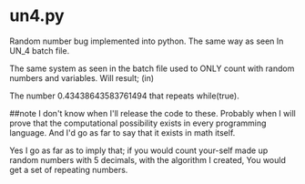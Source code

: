 # un4.py
Random number bug implemented into python. The same way as seen In UN_4 batch file.

The same system as seen in the batch file used to ONLY count with random numbers and variables.
Will result; (in)

The number 0.43438643583761494 that repeats while(true).



##note
I don't know when I'll release the code to these. 
Probably when I will prove that the computational possibility exists in every programming language.
And I'd go as far to say that it exists in math itself.

Yes I go as far as to imply that;
if you would count your-self made up random numbers with 5 decimals,
with the algorithm I created, You would get a set of repeating numbers.
